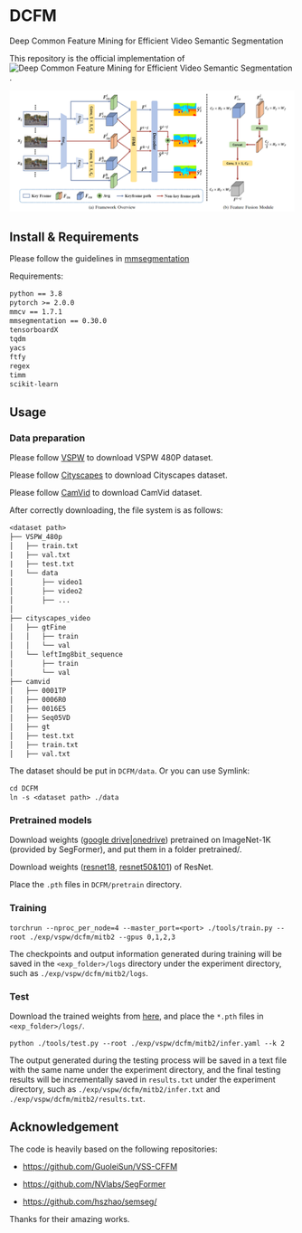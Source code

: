 # DCFM
Deep Common Feature Mining for Efficient Video Semantic Segmentation

This repository is the official implementation of ![Deep Common Feature Mining for Efficient Video Semantic Segmentation](https://ieeexplore.ieee.org/abstract/document/10632169/).

![](./resources/framework.png)

## Install & Requirements

Please follow the guidelines in [mmsegmentation](https://github.com/open-mmlab/mmsegmentation)

Requirements:
```
python == 3.8
pytorch >= 2.0.0
mmcv == 1.7.1
mmsegmentation == 0.30.0
tensorboardX
tqdm
yacs
ftfy
regex
timm
scikit-learn
```
## Usage

### Data preparation

Please follow [VSPW](https://github.com/sssdddwww2/vspw_dataset_download) to download VSPW 480P dataset.

Please follow [Cityscapes](https://www.cityscapes-dataset.com/) to download Cityscapes dataset. 

Please follow [CamVid](http://mi.eng.cam.ac.uk/research/projects/VideoRec/CamVid/) to download CamVid dataset.

After correctly downloading, the file system is as follows:
```
<dataset path>
├── VSPW_480p
│   ├── train.txt
|   ├── val.txt
|   ├── test.txt
|   └── data
│       ├── video1
│       ├── video2
│       ├── ...
│
├── cityscapes_video
│   ├── gtFine
│   │   ├── train
│   │   └── val
│   └── leftImg8bit_sequence
│       ├── train
│       └── val
├── camvid
│   ├── 0001TP
│   ├── 0006R0
│   ├── 0016E5
│   ├── Seq05VD
│   ├── gt
│   ├── test.txt
│   ├── train.txt
│   ├── val.txt
```
The dataset should be put in `DCFM/data`. Or you can use Symlink:
```
cd DCFM
ln -s <dataset path> ./data
```

### Pretrained models

Download weights ([google drive](https://drive.google.com/drive/folders/1b7bwrInTW4VLEm27YawHOAMSMikga2Ia?usp=sharing)|[onedrive](https://connecthkuhk-my.sharepoint.com/personal/xieenze_connect_hku_hk/_layouts/15/onedrive.aspx?id=%2Fpersonal%2Fxieenze%5Fconnect%5Fhku%5Fhk%2FDocuments%2Fsegformer%2Fpretrained%5Fmodels&ga=1)) pretrained on ImageNet-1K (provided by SegFormer), and put them in a folder pretrained/.

Download weights ([resnet18](https://download.pytorch.org/models/resnet18-5c106cde.pth), [resnet50&101](https://drive.google.com/drive/folders/1Hrz1wOxOZm4nIIS7UMJeL79AQrdvpj6v)) of ResNet.

Place the `.pth` files in `DCFM/pretrain` directory.

### Training
```shell
torchrun --nproc_per_node=4 --master_port=<port> ./tools/train.py --root ./exp/vspw/dcfm/mitb2 --gpus 0,1,2,3
```
The checkpoints and output information generated during training will be saved in the `<exp_folder>/logs` directory under the experiment directory, such as `./exp/vspw/dcfm/mitb2/logs`.
### Test
Download the trained weights from [here](https://drive.google.com/drive/folders/16hKVz2-QeE81CGSL40KC-EECgllwEbS9?usp=drive_link), and place the `*.pth` files in `<exp_folder>/logs/`.
```shell
python ./tools/test.py --root ./exp/vspw/dcfm/mitb2/infer.yaml --k 2
```
The output generated during the testing process will be saved in a text file with the same name under the experiment directory, and the final testing results will be incrementally saved in `results.txt` under the experiment directory, such as `./exp/vspw/dcfm/mitb2/infer.txt` and `./exp/vspw/dcfm/mitb2/results.txt`.

## Acknowledgement
The code is heavily based on the following repositories:

- https://github.com/GuoleiSun/VSS-CFFM

- https://github.com/NVlabs/SegFormer

- https://github.com/hszhao/semseg/

Thanks for their amazing works.
